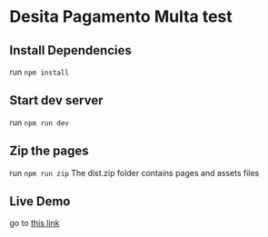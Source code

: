 # Desita Pagamento Multa test

## Install Dependencies

run `npm install`

## Start dev server

run `npm run dev`

## Zip the pages

run `npm run zip`
The dist.zip folder contains pages and assets files

## Live Demo

go to [this link](https://ufollettu.github.io/desitatest/public)
